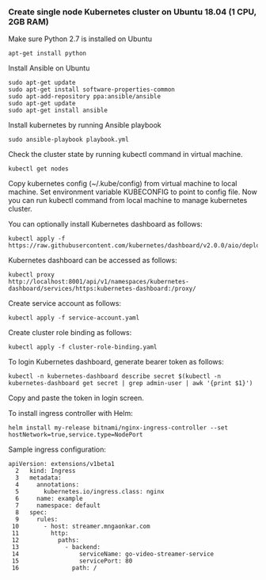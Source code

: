 ### Create single node Kubernetes cluster on Ubuntu 18.04 (1 CPU, 2GB RAM)

Make sure Python 2.7 is installed on Ubuntu 
```
apt-get install python
```

Install Ansible on Ubuntu
```
sudo apt-get update
sudo apt-get install software-properties-common
sudo apt-add-repository ppa:ansible/ansible
sudo apt-get update
sudo apt-get install ansible
```

Install kubernetes by running Ansible playbook

```
sudo ansible-playbook playbook.yml
```

Check the cluster state by running kubectl command in virtual machine.
```
kubectl get nodes
```

Copy kubernetes config (~/.kube/config) from virtual machine to local machine. Set environment variable KUBECONFIG to point to config file. Now you can run kubectl command from local machine to manage kubernetes cluster.

You can optionally install Kubernetes dashboard as follows:
```
kubectl apply -f https://raw.githubusercontent.com/kubernetes/dashboard/v2.0.0/aio/deploy/recommended.yaml
```

Kubernetes dashboard can be accessed as follows:
```
kubectl proxy
http://localhost:8001/api/v1/namespaces/kubernetes-dashboard/services/https:kubernetes-dashboard:/proxy/
```

Create service account as follows:
```
kubectl apply -f service-account.yaml
```

Create cluster role binding as follows:
```
kubectl apply -f cluster-role-binding.yaml
```

To login Kubernetes dashboard, generate bearer token as follows:
```
kubectl -n kubernetes-dashboard describe secret $(kubectl -n kubernetes-dashboard get secret | grep admin-user | awk '{print $1}')
```

Copy and paste the token in login screen.

To install ingress controller with Helm:
```
helm install my-release bitnami/nginx-ingress-controller --set hostNetwork=true,service.type=NodePort
```

Sample ingress configuration:
```
apiVersion: extensions/v1beta1
  2   kind: Ingress
  3   metadata:
  4     annotations:
  5       kubernetes.io/ingress.class: nginx
  6     name: example
  7     namespace: default
  8   spec:
  9     rules:
 10       - host: streamer.mngaonkar.com
 11         http:
 12           paths:
 13             - backend:
 14                 serviceName: go-video-streamer-service
 15                 servicePort: 80
 16               path: /
```
